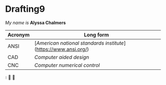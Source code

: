# Drafting9

_My name is_ **Alyssa Chalmers**

Acronym | Long form
----------|-----------
ANSI | [_American national standards institute_] (https://www.ansi.org/)
CAD | _Computer aided design_
CNC | _Computer numerical control_

:droplet: :blowfish: :whale:

